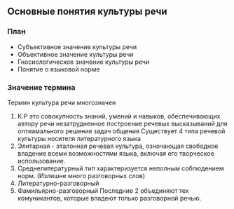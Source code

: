 ## Основные понятия культуры речи

### План
- Субъективное значение культуры речи
- Объективное значение культуры речи
- Гносиологическое значение культуры речи
- Понятие о языковой норме

### Значение термина

Термин культура речи многозначен

1. К.Р это совокупность знаний, умений и навыков, обеспечивающих автору речи незатрудненное построение речевых высказываний для оптиамального решения задач общения 
Существует 4 типа речевой культуры носителя литературного языка
1. Элитарная - эталонная речевая культура, озночающая свободное владение всеми возможностями языка, включая его творческое использование.
2. Среднелитературный тип характеризуется неполным соблюдением норм. (Излишне много разговорных слов)
3. Литературно-разговорный
4. Фамильярно-разговорный
Последние 2 объединяют тех комуникантов, которые владеют только разговорной речью.